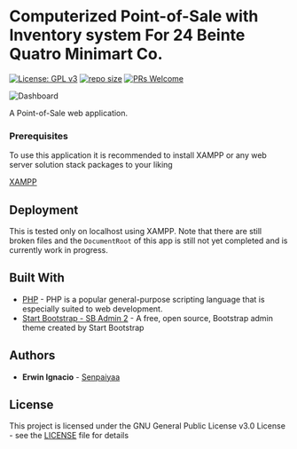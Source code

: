 # Computerized Point-of-Sale with Inventory system For 24 Beinte Quatro Minimart Co.
[![License: GPL v3](https://img.shields.io/badge/License-GPLv3-blue.svg)](https://www.gnu.org/licenses/gpl-3.0)
[![repo size](https://img.shields.io/github/repo-size/badges/shields.svg)](#)
[![PRs Welcome](https://img.shields.io/badge/PRs-welcome-brightgreen.svg)](http://makeapullrequest.com)

![Dashboard](https://media.discordapp.net/attachments/487248191859720193/493041417401401346/dashboard.JPG?width=1249&height=598)

A Point-of-Sale web application.

### Prerequisites

To use this application it is recommended to install XAMPP or any web server solution stack packages to your liking

[XAMPP](https://www.apachefriends.org/index.html)

## Deployment

This is tested only on localhost using XAMPP. Note that there are still broken files and the ```DocumentRoot``` of this app is still not yet completed and is currently work in progress. 

## Built With

* [PHP](http://php.net/) - PHP is a popular general-purpose scripting language that is especially suited to web development.
* [Start Bootstrap - SB Admin 2](https://github.com/BlackrockDigital/startbootstrap-sb-admin-2) - A free, open source, Bootstrap admin theme created by Start Bootstrap

## Authors

* **Erwin Ignacio** - [Senpaiyaa](https://github.com/Senpaiyaa)

## License

This project is licensed under the GNU General Public License v3.0 License - see the [LICENSE](LICENSE) file for details
